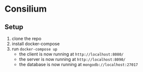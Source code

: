 # Consilium

## Setup

1. clone the repo
2. install docker-compose
3. run `docker-compose up`
   - the client is now running at `http://localhost:8080/`
   - the server is now running at `http://localhost:8090/`
   - the database is now running at `mongodb://localhost:27017`
